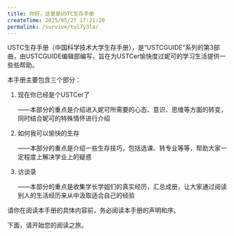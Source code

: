 ```yaml
---
title: 你好，这里是USTC生存手册
createTime: 2025/05/27 17:21:20
permalink: /survive/tul7y3la/
---
```


USTC生存手册（中国科学技术大学生存手册），是“USTCGUIDE”系列的第3部曲，由USTCGUIDE编辑部编写，旨在为USTCer愉快度过妮可的学习生活提供一些些帮助。

本手册主要包含三个部分：

1. 现在你已经是个USTCer了

    ——本部分的重点是介绍进入妮可所需要的心态、意识、思维等方面的转变，同时结合妮可的特殊情怀进行介绍
2. 如何我可以愉快的生存

    ——本部分的重点是介绍一些生存技巧，包括选课、转专业等等，帮助大家一定程度上解决学业上的疑惑
3. 访谈录

    ——本部分的重点是收集学长学姐们的真实经历，汇总成册，让大家通过阅读别人的生活经历来从中汲取适合自己的经验

请你在阅读本手册的具体内容前，务必阅读本手册的声明和序。

下面，请开始您的阅读之旅。
